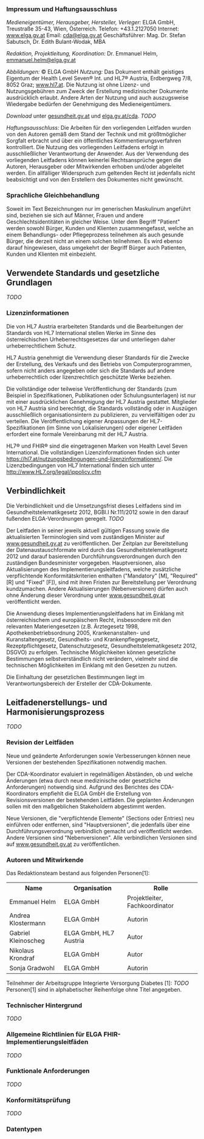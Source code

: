 ### Impressum und Haftungsausschluss
*Medieneigentümer, Herausgeber, Hersteller, Verleger:*
ELGA GmbH, Treustraße 35-43, Wien, Österreich. Telefon: +43.1.2127050
Internet: www.elga.gv.at Email: cda@elga.gv.at
Geschäftsführer: Mag. Dr. Stefan Sabutsch, Dr. Edith Bulant-Wodak, MBA

*Redaktion, Projektleitung, Koordination:*
Dr. Emmanuel Helm, emmanuel.helm@elga.gv.at

*Abbildungen:* © ELGA GmbH
*Nutzung:* Das Dokument enthält geistiges Eigentum der Health Level Seven® Int. und HL7® Austria, Erdbergweg 7/8, 8052 Graz; www.hl7.at.
Die Nutzung ist ohne Lizenz- und Nutzungsgebühren zum Zweck der Erstellung medizinischer Dokumente ausdrücklich erlaubt. Andere Arten der Nutzung und auch auszugsweise Wiedergabe bedürfen der Genehmigung des Medieneigentümers.

*Download* unter [gesundheit.gv.at](https://www.gesundheit.gv.at) und [elga.gv.at/cda](https://www.elga.gv.at/cda). *TODO*

*Haftungsausschluss:* Die Arbeiten für den vorliegenden Leitfaden wurden von den Autoren gemäß dem Stand der Technik und mit größtmöglicher Sorgfalt erbracht und über ein öffentliches Kommentierungsverfahren kontrolliert. Die Nutzung des vorliegenden Leitfadens erfolgt in ausschließlicher Verantwortung der Anwender. Aus der Verwendung des vorliegenden Leitfadens können keinerlei Rechtsansprüche gegen die Autoren, Herausgeber oder Mitwirkenden erhoben und/oder abgeleitet werden. Ein allfälliger Widerspruch zum geltenden Recht ist jedenfalls nicht beabsichtigt und von den Erstellern des Dokumentes nicht gewünscht.

### Sprachliche Gleichbehandlung
Soweit im Text Bezeichnungen nur im generischen Maskulinum angeführt sind, beziehen sie sich auf Männer, Frauen und andere Geschlechtsidentitäten in gleicher Weise. Unter dem Begriff "Patient" werden sowohl Bürger, Kunden und Klienten zusammengefasst, welche an einem Behandlungs- oder Pflegeprozess teilnehmen als auch gesunde Bürger, die derzeit nicht an einem solchen teilnehmen. Es wird ebenso darauf hingewiesen, dass umgekehrt der Begriff Bürger auch Patienten, Kunden und Klienten mit einbezieht.

## Verwendete Standards und gesetzliche Grundlagen
*TODO*

### Lizenzinformationen
Die von HL7 Austria erarbeiteten Standards und die Bearbeitungen der Standards von HL7 International stellen Werke im Sinne des österreichischen Urheberrechtsgesetzes dar und unterliegen daher urheberrechtlichem Schutz.

HL7 Austria genehmigt die Verwendung dieser Standards für die Zwecke der Erstellung, des Verkaufs und des Betriebs von Computerprogrammen, sofern nicht anders angegeben oder sich die Standards auf andere urheberrechtlich oder lizenzrechtlich geschützte Werke beziehen.

Die vollständige oder teilweise Veröffentlichung der Standards (zum Beispiel in Spezifikationen, Publikationen oder Schulungsunterlagen) ist nur mit einer ausdrücklichen Genehmigung der HL7 Austria gestattet. Mitglieder von HL7 Austria sind berechtigt, die Standards vollständig oder in Auszügen ausschließlich organisationsintern zu publizieren, zu vervielfältigen oder zu verteilen. Die Veröffentlichung eigener Anpassungen der HL7-Spezifikationen (im Sinne von Lokalisierungen) oder eigener Leitfäden erfordert eine formale Vereinbarung mit der HL7 Austria.

HL7® und FHIR® sind die eingetragenen Marken von Health Level Seven International. Die vollständigen Lizenzinformationen finden sich unter https://hl7.at/nutzungsbedingungen-und-lizenzinformationen/. Die Lizenzbedingungen von HL7 International finden sich unter http://www.HL7.org/legal/ippolicy.cfm

## Verbindlichkeit
Die Verbindlichkeit und die Umsetzungsfrist dieses Leitfadens sind im Gesundheitstelematikgesetz 2012, BGBl.I Nr.111/2012 sowie in den darauf fußenden ELGA-Verordnungen geregelt.  *TODO*

Der Leitfaden in seiner jeweils aktuell gültigen Fassung sowie die aktualisierten Terminologien sind vom zuständigen Minister auf www.gesundheit.gv.at zu veröffentlichen. Der Zeitplan zur Bereitstellung der Datenaustauschformate wird durch das Gesundheitstelematikgesetz 2012 und darauf basierenden Durchführungsverordnungen durch den zuständigen Bundesminister vorgegeben. Hauptversionen, also Aktualisierungen des Implementierungsleitfadens, welche zusätzliche verpflichtende Konformitätskriterien enthalten ("Mandatory" [M], "Required" [R] und "Fixed" [F]), sind mit ihren Fristen zur Bereitstellung per Verordnung kundzumachen. Andere Aktualisierungen (Nebenversionen) dürfen auch ohne Änderung dieser Verordnung unter www.gesundheit.gv.at veröffentlicht werden.

Die Anwendung dieses Implementierungsleitfadens hat im Einklang mit österreichischem und europäischem Recht, insbesondere mit den relevanten Materiengesetzen (z.B. Ärztegesetz 1998, Apothekenbetriebsordnung 2005, Krankenanstalten- und Kuranstaltengesetz, Gesundheits- und Krankenpflegegesetz, Rezeptpflichtgesetz, Datenschutzgesetz, Gesundheitstelematikgesetz 2012, DSGVO) zu erfolgen. Technische Möglichkeiten können gesetzliche Bestimmungen selbstverständlich nicht verändern, vielmehr sind die technischen Möglichkeiten im Einklang mit den Gesetzen zu nutzen.

Die Einhaltung der gesetzlichen Bestimmungen liegt im Verantwortungsbereich der Ersteller der CDA-Dokumente.

## Leitfadenerstellungs- und Harmonisierungsprozess
*TODO*

### Revision der Leitfäden
Neue und geänderte Anforderungen sowie Verbesserungen können neue Versionen der bestehenden Spezifikationen notwendig machen.

Der CDA-Koordinator evaluiert in regelmäßigen Abständen, ob und welche Änderungen (etwa durch neue medizinische oder gesetzliche Anforderungen) notwendig sind. Aufgrund des Berichtes des CDA-Koordinators empfiehlt die ELGA GmbH die Erstellung von Revisionsversionen der bestehenden Leitfäden. Die geplanten Änderungen sollen mit den maßgeblichen Stakeholdern abgestimmt werden.

Neue Versionen, die "verpflichtende Elemente" (Sections oder Entries) neu einführen oder entfernen, sind "Hauptversionen", die jedenfalls über eine Durchführungsverordnung verbindlich gemacht und veröffentlicht werden. Andere Versionen sind "Nebenversionen". Alle verbindlichen Versionen sind auf www.gesundheit.gv.at zu veröffentlichen.

### Autoren und Mitwirkende
Das Redaktionsteam bestand aus folgenden Personen[1]: 
<table class="wikitable">
<tbody><tr>
<th> Name
</th>
<th> Organisation
</th>
<th> Rolle
</th></tr>
<tr>
<td> Emmanuel Helm
</td>
<td> ELGA GmbH
</td>
<td> Projektleiter, Fachkoordinator
</td></tr>
<tr>
<td> Andrea Klostermann
</td>
<td> ELGA GmbH
</td>
<td> Autorin
</td></tr>
<tr>
<td> Gabriel Kleinoscheg
</td>
<td> ELGA GmbH, HL7 Austria
</td>
<td> Autor
</td></tr>
<tr>
<td> Nikolaus Krondraf 
</td>
<td> ELGA GmbH
</td>
<td> Autor
</td></tr>
<tr>
<td> Sonja Gradwohl
</td>
<td> ELGA GmbH
</td>
<td> Autorin
</td></tr>
</tbody></table>


Teilnehmer der Arbeitsgruppe Integrierte Versorgung Diabetes [1]: *TODO*
Personen[1] sind in alphabetischer Reihenfolge ohne Titel angegeben.

### Technischer Hintergrund
*TODO*
### Allgemeine Richtlinien für ELGA FHIR-Implementierungsleitfäden
*TODO*
### Funktionale Anforderungen
*TODO*
### Konformitätsprüfung
*TODO*
### Datentypen
